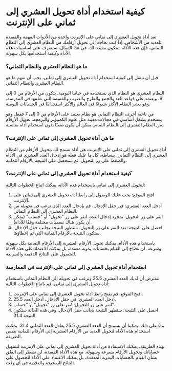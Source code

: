 كيفية استخدام أداة تحويل العشري إلى ثماني على الإنترنت
======================================================

تعد أداة تحويل العشري إلى ثماني على الإنترنت واحدة من الأدوات المهمة والمفيدة للعديد من الأشخاص. إذا كنت بحاجة إلى تحويل أرقامك من النظام العشري إلى النظام الثماني، فإن هذه الأداة ستكون مفيدة لك. في هذا المقال، سنتعرف على أساسيات هذه الأداة وكيفية استخدامها بكل سهولة.

### ما هو النظام العشري والنظام الثماني؟

قبل أن ننتقل إلى كيفية استخدام أداة تحويل العشري إلى ثماني، يجب أن نفهم ما هو النظام العشري والنظام الثماني.

النظام العشري هو النظام الذي نستخدمه في حياتنا اليومية. يتكون من الأرقام من 0 إلى 9، ويعتمد على قواعد العد والجمع والطرح والضرب والقسمة التي نعلمها في المدرسة. وهو يعتبر النظام الأكثر شيوعًا في العالم والأكثر استخدامًا في الحسابات اليومية.

من ناحية أخرى، النظام الثماني هو نظام يعتمد على الأرقام من 0 إلى 7 فقط. وهو يستخدم بشكل أساسي في مجالات معينة مثل علوم الكمبيوتر والبرمجة. تحويل الأرقام من النظام العشري إلى النظام الثماني يمكن أن يكون صعبًا بدون استخدام أداة مناسبة.

### ما هي أداة تحويل العشري إلى ثماني على الإنترنت؟

أداة تحويل العشري إلى ثماني على الإنترنت هي أداة تسمح لك بتحويل الأرقام من النظام العشري إلى النظام الثماني. ببساطة، كل ما عليك فعله هو إدخال العدد العشري في الأداة والضغط على زر التحويل، ثم ستحصل على النتيجة بالأرقام الثمانية.

### كيفية استخدام أداة تحويل العشري إلى ثماني على الإنترنت؟

لتحويل العشري إلى ثماني باستخدام هذه الأداة، يمكنك اتباع الخطوات التالية:

1. افتح الموقع: يجب عليك الوصول إلى رابط أداة تحويل العشري إلى ثماني على الإنترنت.
2. أدخل العدد العشري: في حقل الإدخال، قم بإدخال العدد الذي ترغب في تحويله من النظام العشري إلى النظام الثماني.
3. انقر على زر التحويل: بمجرد إدخال العدد، انقر على زر "تحويل" أو "حساب" (يمكن أن يكون هناك تسميات مختلفة وفقًا للأداة).
4. احصل على النتيجة: بعد النقر على زر التحويل، ستظهر النتيجة بجانب حقل الإدخال. ستكون النتيجة بالأرقام الثمانية التي تم إعطاؤها.

باستخدام هذه الأداة، يمكنك تحويل الأرقام العشرية إلى الأرقام الثمانية بكل سهولة وسرعة. لن تحتاج إلى القيام بحسابات يدوية معقدة، بل يمكنك الاعتماد على هذه الأداة للحصول على النتائج الدقيقة والسريعة.

### استخدام أداة تحويل العشري إلى ثماني على الإنترنت في الممارسة

لنفترض أن لديك العدد العشري 25.5 وترغب في تحويله إلى النظام الثماني باستخدام أداة تحويل العشري إلى ثماني. قم باتباع الخطوات التالية:

1. افتح الموقع: قم بفتح رابط أداة تحويل العشري إلى ثماني على الإنترنت.
2. أدخل العدد العشري: في حقل الإدخال، أدخل العدد 25.5.
3. انقر على زر التحويل: انقر على زر "تحويل" أو "حساب".
4. احصل على النتيجة: ستظهر النتيجة بجانب حقل الإدخال، وفي هذه الحالة ستكون النتيجة 31.4.

بناءً على ذلك، يمكننا أن نستنتج أن العدد العشري 25.5 يعادل العدد الثماني 31.4. يمكنك استخدام هذه الأداة لتحويل العديد من الأرقام العشرية إلى الأرقام الثمانية بنفس الطريقة.

بهذه الطريقة، يمكنك الاستفادة من أداة تحويل العشري إلى ثماني على الإنترنت لتسهيل حساباتك وتحويل الأرقام بسرعة وسهولة. مع هذه الأداة المفيدة، لن تضطر إلى القلق بشأن القيام بالحسابات اليدوية المعقدة، بل يمكنك الاعتماد على الأداة للحصول على النتائج الصحيحة والدقيقة في أي وقت.